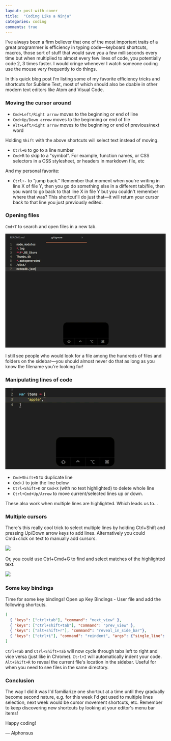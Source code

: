 ```yaml
---
layout: post-with-cover
title:  "Coding Like a Ninja"
categories: coding
comments: true
---
```


I've always been a firm believer that one of the most important traits of a great programmer is efficiency in typing code—keyboard shortcuts, macros, those sort of stuff that would save you a few milliseconds every time but when multiplied to almost every few lines of code, you potentially code 2, 3 times faster. I would cringe whenever I watch someone coding use the mouse very frequently to do things.

In this quick blog post I'm listing some of my favorite efficiency tricks and shortcuts for Sublime Text, most of which should also be doable in other modern text editors like Atom and Visual Code.

### Moving the cursor around

- `Cmd+Left/Right arrow` moves to the beginning or end of line
- `Cmd+Up/Down arrow` moves to the beginning or end of file
- `Alt+Left/Right arrow` moves to the beginning or end of previous/next word

Holding `Shift` with the above shortcuts will select text instead of moving.

- `Ctrl+G` to go to a line number
- `Cmd+R` to skip to a "symbol". For example, function names, or CSS selectors in a CSS stylesheet, or headers in markdown file, etc

And my personal favorite:

- `Ctrl+-` to "jump back." Remember that moment when you're writing in line X of file Y, then you go do something else in a different tab/file, then you want to go back to that line X in file Y but you couldn't remember where that was? This shortcut'll do just that—it will return your cursor back to that line you just previously edited.

### Opening files

`Cmd+T` to search and open files in a new tab.

![](/images/sublime/openfiles.gif)

I still see people who would look for a file among the hundreds of files and folders on the sidebar—you should almost never do that as long as you know the filename you're looking for!

### Manipulating lines of code

![](/images/sublime/lines.gif)

- `Cmd+Shift+D` to duplicate line
- `Cmd+J` to join the line below
- `Ctrl+Shift+K` or `Cmd+X` (with no text highlighted) to delete whole line
- `Ctrl+Cmd+Up/Arrow` to move current/selected lines up or down.

These also work when multiple lines are highlighted. Which leads us to...

### Multiple cursors

There's this really cool trick to select multiple lines by holding Ctrl+Shift and pressing Up/Down arrow keys to add lines. Alternatively you could Cmd+click on text to manually add cursors.

![](/images/sublime/multiple.gif)

Or, you could use Ctrl+Cmd+G to find and select matches of the highlighted text.

![](/images/sublime/multiple2.gif)

### Some key bindings

Time for some key bindings! Open up Key Bindings - User file and add the following shortcuts.

```json
[
  { "keys": ["ctrl+tab"], "command": "next_view" },
  { "keys": ["ctrl+shift+tab"], "command": "prev_view" },
  { "keys": ["alt+shift+r"], "command": "reveal_in_side_bar"},
  { "keys": ["ctrl+i"], "command": "reindent", "args": {"single_line": false }}
]
```

`Ctrl+Tab` and `Ctrl+Shift+Tab` will now cycle through tabs left to right and vice versa (just like in Chrome).
`Ctrl+I` will automatically indent your code.
`Alt+Shift+R` to reveal the current file's location in the sidebar. Useful for when you need to see files in the same directory.

### Conclusion

The way I did it was I'd familiarize one shortcut at a time until they gradually become second nature, e.g. for this week I'd get used to multiple lines selection, next week would be cursor movement shortcuts, etc. Remember to keep discovering new shortcuts by looking at your editor's menu bar items!

Happy coding!

— Alphonsus